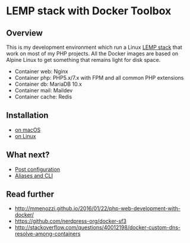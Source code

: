 # LEMP stack with Docker Toolbox

## Overview
This is my development environment which run a Linux [LEMP stack](https://lemp.io/) that work on most of my PHP projects. All the Docker images are based on Alpine Linux to get something that remains light for disk space.

- Container web: Nginx
- Container php: PHP5.x/7.x with FPM and all common PHP extensions
- Container db: MariaDB 10.x
- Container mail: Maildev
- Container cache: Redis

## Installation

* [on macOS](doc/install-osx.md)
* [on Linux](doc/install-linux.md)

## What next?

* [Post configuration](doc/config.md)
* [Aliases and CLI](doc/aliases.md)

## Read further
* http://mmenozzi.github.io/2016/01/22/php-web-development-with-docker/
* https://github.com/nerdpress-org/docker-sf3
* http://stackoverflow.com/questions/40012198/docker-custom-dns-resolve-among-containers
